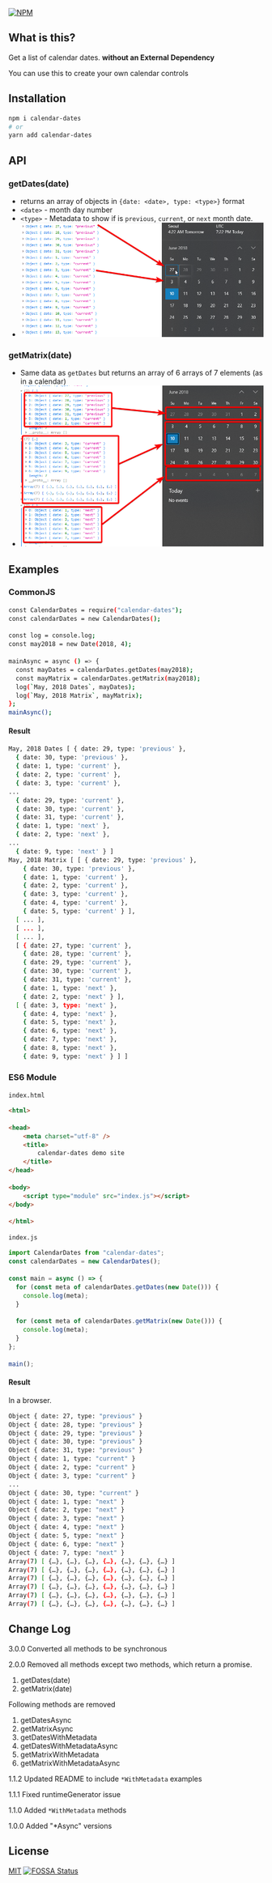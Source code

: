 [![NPM](https://nodei.co/npm/calendar-dates.png?downloads=true&downloadRank=true&stars=true)](https://nodei.co/npm/calendar-dates/)

## What is this?

Get a list of calendar dates.
**without an External Dependency**

You can use this to create your own calendar controls

## Installation

```bash
npm i calendar-dates
# or
yarn add calendar-dates
```

## API

### getDates(date)

- returns an array of objects in `{date: <date>, type: <type>}` format
- `<date>` - month day number
- `<type>` - Metadata to show if is `previous`, `current`, or `next` month date.
- ![date type](images/getdate_result.png)

### getMatrix(date)

- Same data as `getDates` but returns an array of 6 arrays of 7 elements (as in a calendar)
- ![date type](images/getmatrix_result.png)

## Examples

### CommonJS

```bash
const CalendarDates = require("calendar-dates");
const calendarDates = new CalendarDates();

const log = console.log;
const may2018 = new Date(2018, 4);

mainAsync = async () => {
  const mayDates = calendarDates.getDates(may2018);
  const mayMatrix = calendarDates.getMatrix(may2018);
  log(`May, 2018 Dates`, mayDates);
  log(`May, 2018 Matrix`, mayMatrix);
};
mainAsync();
```

#### Result

```bash
May, 2018 Dates [ { date: 29, type: 'previous' },
  { date: 30, type: 'previous' },
  { date: 1, type: 'current' },
  { date: 2, type: 'current' },
  { date: 3, type: 'current' },
...
  { date: 29, type: 'current' },
  { date: 30, type: 'current' },
  { date: 31, type: 'current' },
  { date: 1, type: 'next' },
  { date: 2, type: 'next' },
...
  { date: 9, type: 'next' } ]
May, 2018 Matrix [ [ { date: 29, type: 'previous' },
    { date: 30, type: 'previous' },
    { date: 1, type: 'current' },
    { date: 2, type: 'current' },
    { date: 3, type: 'current' },
    { date: 4, type: 'current' },
    { date: 5, type: 'current' } ],
  [ ... ],
  [ ... ],
  [ ... ],
  [ { date: 27, type: 'current' },
    { date: 28, type: 'current' },
    { date: 29, type: 'current' },
    { date: 30, type: 'current' },
    { date: 31, type: 'current' },
    { date: 1, type: 'next' },
    { date: 2, type: 'next' } ],
  [ { date: 3, type: 'next' },
    { date: 4, type: 'next' },
    { date: 5, type: 'next' },
    { date: 6, type: 'next' },
    { date: 7, type: 'next' },
    { date: 8, type: 'next' },
    { date: 9, type: 'next' } ] ]
```

### ES6 Module

`index.html`

```html
<html>

<head>
    <meta charset="utf-8" />
    <title>
        calendar-dates demo site
    </title>
</head>

<body>
    <script type="module" src="index.js"></script>
</body>

</html>
```

`index.js`

```javascript
import CalendarDates from "calendar-dates";
const calendarDates = new CalendarDates();

const main = async () => {
  for (const meta of calendarDates.getDates(new Date())) {
    console.log(meta);
  }

  for (const meta of calendarDates.getMatrix(new Date())) {
    console.log(meta);
  }
};

main();
```

#### Result

In a browser.

```bash
Object { date: 27, type: "previous" }
Object { date: 28, type: "previous" }
Object { date: 29, type: "previous" }
Object { date: 30, type: "previous" }
Object { date: 31, type: "previous" }
Object { date: 1, type: "current" }
Object { date: 2, type: "current" }
Object { date: 3, type: "current" }
...
Object { date: 30, type: "current" }
Object { date: 1, type: "next" }
Object { date: 2, type: "next" }
Object { date: 3, type: "next" }
Object { date: 4, type: "next" }
Object { date: 5, type: "next" }
Object { date: 6, type: "next" }
Object { date: 7, type: "next" }
Array(7) [ {…}, {…}, {…}, {…}, {…}, {…}, {…} ]
Array(7) [ {…}, {…}, {…}, {…}, {…}, {…}, {…} ]
Array(7) [ {…}, {…}, {…}, {…}, {…}, {…}, {…} ]
Array(7) [ {…}, {…}, {…}, {…}, {…}, {…}, {…} ]
Array(7) [ {…}, {…}, {…}, {…}, {…}, {…}, {…} ]
Array(7) [ {…}, {…}, {…}, {…}, {…}, {…}, {…} ]
```

## Change Log

3.0.0
Converted all methods to be synchronous

2.0.0
Removed all methods except two methods, which return a promise.

1.  getDates(date)
1.  getMatrix(date)

Following methods are removed

1.  getDatesAsync
1.  getMatrixAsync
1.  getDatesWithMetadata
1.  getDatesWithMetadataAsync
1.  getMatrixWithMetadata
1.  getMatrixWithMetadataAsync

1.1.2
Updated README to include `*WithMetadata` examples

1.1.1
Fixed runtimeGenerator issue

1.1.0
Added `*WithMetadata` methods

1.0.0
Added "\*Async" versions

## License

[MIT](https://github.com/dance2die/calendar-dates/blob/master/LICENSE)
[![FOSSA Status](https://app.fossa.io/api/projects/git%2Bgithub.com%2Fdance2die%2Fcalendar-dates.svg?type=large)](https://app.fossa.io/projects/git%2Bgithub.com%2Fdance2die%2Fcalendar-dates?ref=badge_large)
